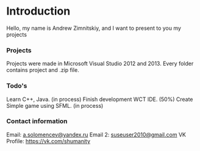 # Introduction
Hello, my name is Andrew Zimnitskiy, and I want to present to you my projects

### Projects
Projects were made in Microsoft Visual Studio 2012 and 2013. Every folder contains project and .zip file.

### Todo's

Learn C++, Java. (in process)
Finish development WCT IDE. (50%)
Create Simple game using SFML. (in process)

### Contact information

Email: a.solomencev@yandex.ru
Email 2: suseuser2010@gmail.com
VK Profile: https://vk.com/shumanity

